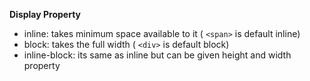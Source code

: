 **Display Property**
* inline: takes minimum space available to it ( `<span>` is default inline)
* block: takes the full width ( `<div>` is default block)
* inline-block: its same as inline but can be given height and width property
